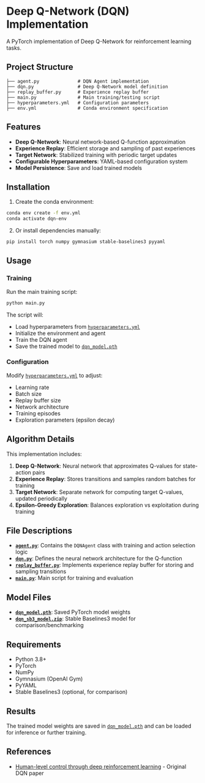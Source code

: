 # Deep Q-Network (DQN) Implementation

A PyTorch implementation of Deep Q-Network for reinforcement learning tasks.

## Project Structure

```
├── agent.py              # DQN Agent implementation
├── dqn.py                # Deep Q-Network model definition
├── replay_buffer.py      # Experience replay buffer
├── main.py               # Main training/testing script
├── hyperparameters.yml   # Configuration parameters
├── env.yml               # Conda environment specification
```

## Features

- **Deep Q-Network**: Neural network-based Q-function approximation
- **Experience Replay**: Efficient storage and sampling of past experiences
- **Target Network**: Stabilized training with periodic target updates
- **Configurable Hyperparameters**: YAML-based configuration system
- **Model Persistence**: Save and load trained models

## Installation

1. Create the conda environment:
```bash
conda env create -f env.yml
conda activate dqn-env
```

2. Or install dependencies manually:
```bash
pip install torch numpy gymnasium stable-baselines3 pyyaml
```

## Usage

### Training

Run the main training script:
```bash
python main.py
```

The script will:
- Load hyperparameters from [`hyperparameters.yml`](hyperparameters.yml)
- Initialize the environment and agent
- Train the DQN agent
- Save the trained model to [`dqn_model.pth`](dqn_model.pth)

### Configuration

Modify [`hyperparameters.yml`](hyperparameters.yml) to adjust:
- Learning rate
- Batch size
- Replay buffer size
- Network architecture
- Training episodes
- Exploration parameters (epsilon decay)

## Algorithm Details

This implementation includes:

1. **Deep Q-Network**: Neural network that approximates Q-values for state-action pairs
2. **Experience Replay**: Stores transitions and samples random batches for training
3. **Target Network**: Separate network for computing target Q-values, updated periodically
4. **Epsilon-Greedy Exploration**: Balances exploration vs exploitation during training

## File Descriptions

- **[`agent.py`](agent.py)**: Contains the `DQNAgent` class with training and action selection logic
- **[`dqn.py`](dqn.py)**: Defines the neural network architecture for the Q-function
- **[`replay_buffer.py`](replay_buffer.py)**: Implements experience replay buffer for storing and sampling transitions
- **[`main.py`](main.py)**: Main script for training and evaluation

## Model Files

- **[`dqn_model.pth`](dqn_model.pth)**: Saved PyTorch model weights
- **[`dqn_sb3_model.zip`](dqn_sb3_model.zip)**: Stable Baselines3 model for comparison/benchmarking

## Requirements

- Python 3.8+
- PyTorch
- NumPy
- Gymnasium (OpenAI Gym)
- PyYAML
- Stable Baselines3 (optional, for comparison)

## Results

The trained model weights are saved in [`dqn_model.pth`](dqn_model.pth) and can be loaded for inference or further training.

## References

- [Human-level control through deep reinforcement learning](https://www.nature.com/articles/nature14236) - Original DQN paper
